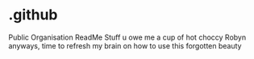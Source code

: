 # .github
Public Organisation ReadMe Stuff
u owe me a cup of hot choccy Robyn
anyways, time to refresh my brain on how to use this forgotten beauty
